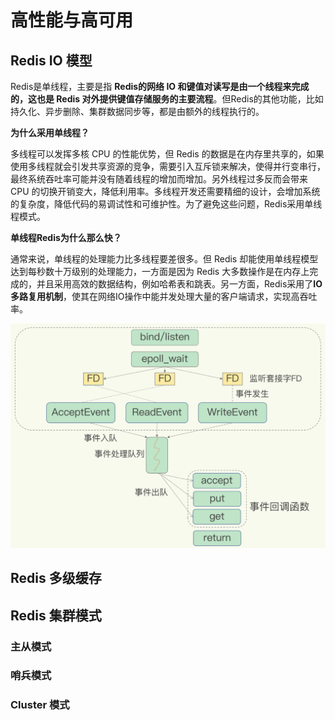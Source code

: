 # 高性能与高可用

## Redis IO 模型

Redis是单线程，主要是指 **Redis的网络 IO 和键值对读写是由一个线程来完成的，这也是 Redis 对外提供键值存储服务的主要流程**。但Redis的其他功能，比如持久化、异步删除、集群数据同步等，都是由额外的线程执行的。

**为什么采用单线程？**

多线程可以发挥多核 CPU 的性能优势，但 Redis 的数据是在内存里共享的，如果使用多线程就会引发共享资源的竞争，需要引入互斥锁来解决，使得并行变串行，最终系统吞吐率可能并没有随着线程的增加而增加。另外线程过多反而会带来 CPU 的切换开销变大，降低利用率。多线程开发还需要精细的设计，会增加系统的复杂度，降低代码的易调试性和可维护性。为了避免这些问题，Redis采用单线程模式。

**单线程Redis为什么那么快？**

通常来说，单线程的处理能力比多线程要差很多。但 Redis 却能使用单线程模型达到每秒数十万级别的处理能力，一方面是因为 Redis 大多数操作是在内存上完成的，并且采用高效的数据结构，例如哈希表和跳表。另一方面，Redis采用了**IO多路复用机制**，使其在网络IO操作中能并发处理大量的客户端请求，实现高吞吐率。

<img src="../image/image-20220512110225993.png" alt="image-20220512110225993" style="zoom:50%;margin-left:0" />

## Redis 多级缓存



## Redis 集群模式

### 主从模式



### 哨兵模式

### Cluster 模式

